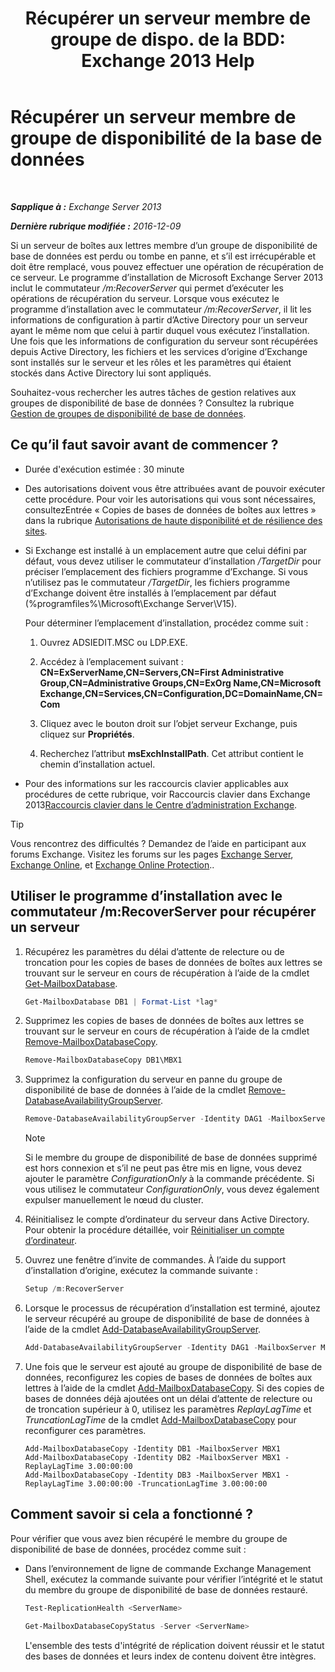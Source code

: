 ﻿---
title: 'Récupérer un serveur membre de groupe de dispo. de la BDD: Exchange 2013 Help'
TOCTitle: Récupérer un serveur membre de groupe de disponibilité de la base de données
ms:assetid: eccd8f61-9706-4bb7-a62a-ec7c166f8019
ms:mtpsurl: https://technet.microsoft.com/fr-fr/library/Dd638206(v=EXCHG.150)
ms:contentKeyID: 50479502
ms.date: 04/24/2018
mtps_version: v=EXCHG.150
ms.translationtype: HT
---

# Récupérer un serveur membre de groupe de disponibilité de la base de données

 

_**Sapplique à :** Exchange Server 2013_

_**Dernière rubrique modifiée :** 2016-12-09_

Si un serveur de boîtes aux lettres membre d’un groupe de disponibilité de base de données est perdu ou tombe en panne, et s’il est irrécupérable et doit être remplacé, vous pouvez effectuer une opération de récupération de ce serveur. Le programme d’installation de Microsoft Exchange Server 2013 inclut le commutateur */m:RecoverServer* qui permet d’exécuter les opérations de récupération du serveur. Lorsque vous exécutez le programme d’installation avec le commutateur */m:RecoverServer*, il lit les informations de configuration à partir d’Active Directory pour un serveur ayant le même nom que celui à partir duquel vous exécutez l’installation. Une fois que les informations de configuration du serveur sont récupérées depuis Active Directory, les fichiers et les services d’origine d’Exchange sont installés sur le serveur et les rôles et les paramètres qui étaient stockés dans Active Directory lui sont appliqués.

Souhaitez-vous rechercher les autres tâches de gestion relatives aux groupes de disponibilité de base de données ? Consultez la rubrique [Gestion de groupes de disponibilité de base de données](managing-database-availability-groups-exchange-2013-help.md).

## Ce qu’il faut savoir avant de commencer ?

  - Durée d'exécution estimée : 30 minute

  - Des autorisations doivent vous être attribuées avant de pouvoir exécuter cette procédure. Pour voir les autorisations qui vous sont nécessaires, consultezEntrée « Copies de bases de données de boîtes aux lettres » dans la rubrique [Autorisations de haute disponibilité et de résilience des sites](high-availability-and-site-resilience-permissions-exchange-2013-help.md).

  - Si Exchange est installé à un emplacement autre que celui défini par défaut, vous devez utiliser le commutateur d’installation */TargetDir* pour préciser l’emplacement des fichiers programme d’Exchange. Si vous n’utilisez pas le commutateur */TargetDir*, les fichiers programme d’Exchange doivent être installés à l’emplacement par défaut (%programfiles%\\Microsoft\\Exchange Server\\V15).
    
    Pour déterminer l’emplacement d’installation, procédez comme suit :
    
    1.  Ouvrez ADSIEDIT.MSC ou LDP.EXE.
    
    2.  Accédez à l’emplacement suivant : **CN=ExServerName,CN=Servers,CN=First Administrative Group,CN=Administrative Groups,CN=ExOrg Name,CN=Microsoft Exchange,CN=Services,CN=Configuration,DC=DomainName,CN=Com**
    
    3.  Cliquez avec le bouton droit sur l’objet serveur Exchange, puis cliquez sur **Propriétés**.
    
    4.  Recherchez l’attribut **msExchInstallPath**. Cet attribut contient le chemin d’installation actuel.

  - Pour des informations sur les raccourcis clavier applicables aux procédures de cette rubrique, voir Raccourcis clavier dans Exchange 2013[Raccourcis clavier dans le Centre d’administration Exchange](keyboard-shortcuts-in-the-exchange-admin-center-exchange-online-protection-help.md).

> [!TIP]
> Vous rencontrez des difficultés ? Demandez de l’aide en participant aux forums Exchange. Visitez les forums sur les pages <a href="https://go.microsoft.com/fwlink/p/?linkid=60612">Exchange Server</a>, <a href="https://go.microsoft.com/fwlink/p/?linkid=267542">Exchange Online</a>, et <a href="https://go.microsoft.com/fwlink/p/?linkid=285351">Exchange Online Protection</a>..


## Utiliser le programme d’installation avec le commutateur /m:RecoverServer pour récupérer un serveur

1.  Récupérez les paramètres du délai d’attente de relecture ou de troncation pour les copies de bases de données de boîtes aux lettres se trouvant sur le serveur en cours de récupération à l’aide de la cmdlet [Get-MailboxDatabase](https://technet.microsoft.com/fr-fr/library/bb124924\(v=exchg.150\)).
    
    ```powershell
    Get-MailboxDatabase DB1 | Format-List *lag*
    ```

2.  Supprimez les copies de bases de données de boîtes aux lettres se trouvant sur le serveur en cours de récupération à l’aide de la cmdlet [Remove-MailboxDatabaseCopy](https://technet.microsoft.com/fr-fr/library/dd335119\(v=exchg.150\)).
    
    ```powershell
    Remove-MailboxDatabaseCopy DB1\MBX1
    ```

3.  Supprimez la configuration du serveur en panne du groupe de disponibilité de base de données à l’aide de la cmdlet [Remove-DatabaseAvailabilityGroupServer](https://technet.microsoft.com/fr-fr/library/dd297956\(v=exchg.150\)).
    
    ```powershell
    Remove-DatabaseAvailabilityGroupServer -Identity DAG1 -MailboxServer MBX1
    ```
    
    > [!NOTE]
    > Si le membre du groupe de disponibilité de base de données supprimé est hors connexion et s’il ne peut pas être mis en ligne, vous devez ajouter le paramètre <em>ConfigurationOnly</em> à la commande précédente. Si vous utilisez le commutateur <em>ConfigurationOnly</em>, vous devez également expulser manuellement le nœud du cluster.


4.  Réinitialisez le compte d’ordinateur du serveur dans Active Directory. Pour obtenir la procédure détaillée, voir [Réinitialiser un compte d’ordinateur](http://go.microsoft.com/fwlink/p/?linkid=167188).

5.  Ouvrez une fenêtre d’invite de commandes. À l’aide du support d’installation d’origine, exécutez la commande suivante :
    
    ```powershell
    Setup /m:RecoverServer
    ```

6.  Lorsque le processus de récupération d’installation est terminé, ajoutez le serveur récupéré au groupe de disponibilité de base de données à l’aide de la cmdlet [Add-DatabaseAvailabilityGroupServer](https://technet.microsoft.com/fr-fr/library/dd298049\(v=exchg.150\)).
    
    ```powershell
    Add-DatabaseAvailabilityGroupServer -Identity DAG1 -MailboxServer MBX1
    ```

7.  Une fois que le serveur est ajouté au groupe de disponibilité de base de données, reconfigurez les copies de bases de données de boîtes aux lettres à l’aide de la cmdlet [Add-MailboxDatabaseCopy](https://technet.microsoft.com/fr-fr/library/dd298105\(v=exchg.150\)). Si des copies de bases de données déjà ajoutées ont un délai d’attente de relecture ou de troncation supérieur à 0, utilisez les paramètres *ReplayLagTime* et *TruncationLagTime* de la cmdlet [Add-MailboxDatabaseCopy](https://technet.microsoft.com/fr-fr/library/dd298105\(v=exchg.150\)) pour reconfigurer ces paramètres.
    
        Add-MailboxDatabaseCopy -Identity DB1 -MailboxServer MBX1
        Add-MailboxDatabaseCopy -Identity DB2 -MailboxServer MBX1 -ReplayLagTime 3.00:00:00
        Add-MailboxDatabaseCopy -Identity DB3 -MailboxServer MBX1 -ReplayLagTime 3.00:00:00 -TruncationLagTime 3.00:00:00

## Comment savoir si cela a fonctionné ?

Pour vérifier que vous avez bien récupéré le membre du groupe de disponibilité de base de données, procédez comme suit :

  - Dans l’environnement de ligne de commande Exchange Management Shell, exécutez la commande suivante pour vérifier l’intégrité et le statut du membre du groupe de disponibilité de base de données restauré.
    
       
    ```powershell
    Test-ReplicationHealth <ServerName>
    ```
    
    ```powershell
    Get-MailboxDatabaseCopyStatus -Server <ServerName>
    ```
    
    L'ensemble des tests d'intégrité de réplication doivent réussir et le statut des bases de données et leurs index de contenu doivent être intègres.

